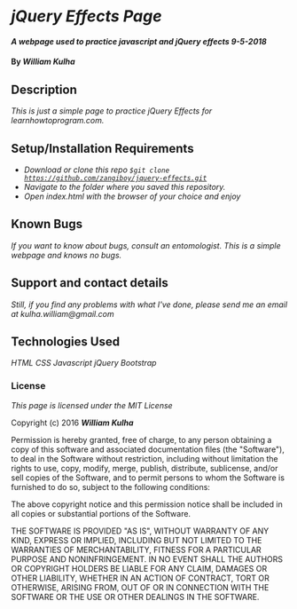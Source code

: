 # _jQuery Effects Page_

#### _A webpage used to practice javascript and jQuery effects 9-5-2018_

#### By _**William Kulha**_

## Description

_This is just a simple page to practice jQuery Effects for learnhowtoprogram.com._

## Setup/Installation Requirements

* _Download or clone this repo <code>$git clone https://github.com/zangiboy/jquery-effects.git</code>_
* _Navigate to the folder where you saved this repository._
* _Open index.html with the browser of your choice and enjoy_


## Known Bugs

_If you want to know about bugs, consult an entomologist. This is a simple webpage and knows no bugs._

## Support and contact details

_Still, if you find any problems with what I've done, please send me an email at kulha.william@gmail.com_

## Technologies Used

_HTML_
_CSS_
_Javascript_
_jQuery_
_Bootstrap_

### License

*This page is licensed under the MIT License*

Copyright (c) 2016 **_William Kulha_**

Permission is hereby granted, free of charge, to any person obtaining a copy of this software and associated documentation files (the "Software"), to deal in the Software without restriction, including without limitation the rights to use, copy, modify, merge, publish, distribute, sublicense, and/or sell copies of the Software, and to permit persons to whom the Software is furnished to do so, subject to the following conditions:

The above copyright notice and this permission notice shall be included in all copies or substantial portions of the Software.

THE SOFTWARE IS PROVIDED "AS IS", WITHOUT WARRANTY OF ANY KIND, EXPRESS OR IMPLIED, INCLUDING BUT NOT LIMITED TO THE WARRANTIES OF MERCHANTABILITY, FITNESS FOR A PARTICULAR PURPOSE AND NONINFRINGEMENT. IN NO EVENT SHALL THE AUTHORS OR COPYRIGHT HOLDERS BE LIABLE FOR ANY CLAIM, DAMAGES OR OTHER LIABILITY, WHETHER IN AN ACTION OF CONTRACT, TORT OR OTHERWISE, ARISING FROM, OUT OF OR IN CONNECTION WITH THE SOFTWARE OR THE USE OR OTHER DEALINGS IN THE SOFTWARE.
